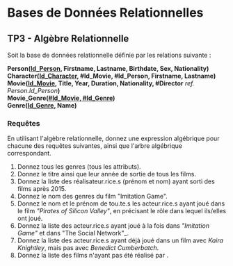 # Bases de Données Relationnelles

## TP3 - Algèbre Relationnelle

Soit la base de données relationnelle définie par les relations suivante :

__Person(<ins>Id_Person</ins>, Firstname, Lastname, Birthdate, Sex, Nationality)__<br>
__Character(<ins>Id_Character</ins>, #Id_Movie, #Id_Person, Firstname, Lastname)__<br>
__Movie(<ins>Id_Movie</ins>, Title, Year, Duration, Nationality, #Director__ *ref. Person.Id_Person*__)__<br>
__Movie_Genre(<ins>#Id_Movie, #Id_Genre</ins>)__<br>
__Genre(<ins>Id_Genre</ins>, Name)__

### Requêtes

En utilisant l'algèbre relationnelle, donnez une expression algébrique pour chacune des requêtes suivantes, ainsi que l'arbre algébrique correspondant.

1. Donnez tous les genres (tous les attributs).
2. Donnez le titre ainsi que leur année de sortie de tous les films.
3. Donnez la liste des réalisateur.rice.s (prénom et nom) ayant sorti des films après 2015.
4. Donnez le nom des genres du film "Imitation Game".
5. Donnez le nom et le prénom de tou.te.s les acteur.rice.s ayant joué dans le film _"Pirates of Silicon Valley"_, en précisant le rôle dans lequel ils/elles ont joué.
6. Donnez la liste des acteur.rice.s ayant joué à la fois dans _"Imitation Game"_ et dans "The Social Network"_.
7. Donnez la liste des acteur.rice.s ayant déjà joué dans un film avec _Kaira Knightley_, mais pas avec _Benedict Cumberbatch_.
8. Donnez la liste des films n'ayant pas été réalisé par .
